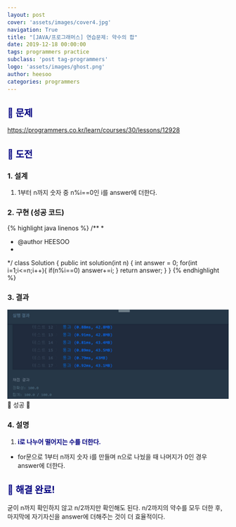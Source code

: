 ```yaml
---
layout: post
cover: 'assets/images/cover4.jpg'
navigation: True
title: "[JAVA/프로그래머스] 연습문제: 약수의 합"
date: 2019-12-18 00:00:00
tags: programmers practice
subclass: 'post tag-programmers'
logo: 'assets/images/ghost.png'
author: heesoo
categories: programmers
---
```

## <span style="color:navy">👀 문제</span>
<https://programmers.co.kr/learn/courses/30/lessons/12928>

## <span style="color:navy">👊 도전</span>

### 1. 설계
1. 1부터 n까지 숫자 중 n%i==0인 i를 answer에 더한다.

### 2. 구현 (성공 코드)
{% highlight java linenos %}
/**
 *
 * @author HEESOO
 *
 */
 class Solution {
  public int solution(int n) {
      int answer = 0;
      for(int i=1;i<=n;i++){
          if(n%i==0) answer+=i;
      }
      return answer;
  }
}
 {% endhighlight %}

### 3. 결과
![실행결과](./assets/images/191218_2.PNG)
🤟 성공 🤟

### 4. 설명
1. **<span style="color:navy">i로 나누어 떨어지는 수를 더한다.</span>**
- for문으로 1부터 n까지 숫자 i를 만들며 n으로 나눴을 때 나머지가 0인 경우 answer에 더한다.

## <span style="color:navy">👏 해결 완료!</span>
굳이 n까지 확인하지 않고 n/2까지만 확인해도 된다. n/2까지의 약수를 모두 더한 후, 마지막에 자기자신을 answer에 더해주는 것이 더 효율적이다.
